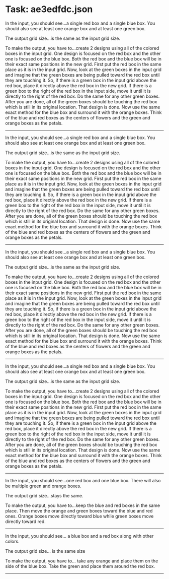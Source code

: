 # Task: ae3edfdc.json

In the input, you should see...a single red box and a single blue box. You should also see at least one orange box and at least one green box.

The output grid size...is the same as the input grid size.

To make the output, you have to...create 2 designs using all of the colored boxes in the input grid. One design is focused on the red box and the other one is focused on the blue box.  Both the red box and the blue box will be in their exact same positions in the new grid. First put the red box in the same place as it is in the input grid. Now, look at the green boxes in the input grid and imagine that the green boxes are being pulled toward the red box until they are touching it. So, if there is a green box in the input grid above the red box, place it directly above the red box in the new grid. If there is a green box to the right of the red box in the input side, move it until it is directly to the right of the red box. Do the same for any other green boxes. After you are done, all of the green boxes should be touching the red box which is still in its original location. That design is done. Now use the same exact method for the blue box and surround it with the orange boxes. Think of the blue and red boxes as the centers of flowers and the green and orange boxes as the petals.

---

In the input, you should see...a single red box and a single blue box. You should also see at least one orange box and at least one green box.

The output grid size...is the same as the input grid size.

To make the output, you have to...create 2 designs using all of the colored boxes in the input grid. One design is focused on the red box and the other one is focused on the blue box.  Both the red box and the blue box will be in their exact same positions in the new grid. First put the red box in the same place as it is in the input grid. Now, look at the green boxes in the input grid and imagine that the green boxes are being pulled toward the red box until they are touching it. So, if there is a green box in the input grid above the red box, place it directly above the red box in the new grid. If there is a green box to the right of the red box in the input side, move it until it is directly to the right of the red box. Do the same for any other green boxes. After you are done, all of the green boxes should be touching the red box which is still in its original location. That design is done. Now use the same exact method for the blue box and surround it with the orange boxes. Think of the blue and red boxes as the centers of flowers and the green and orange boxes as the petals.

---

In the input, you should see...a single red box and a single blue box. You should also see at least one orange box and at least one green box.

The output grid size...is the same as the input grid size.

To make the output, you have to...create 2 designs using all of the colored boxes in the input grid. One design is focused on the red box and the other one is focused on the blue box.  Both the red box and the blue box will be in their exact same positions in the new grid. First put the red box in the same place as it is in the input grid. Now, look at the green boxes in the input grid and imagine that the green boxes are being pulled toward the red box until they are touching it. So, if there is a green box in the input grid above the red box, place it directly above the red box in the new grid. If there is a green box to the right of the red box in the input side, move it until it is directly to the right of the red box. Do the same for any other green boxes. After you are done, all of the green boxes should be touching the red box which is still in its original location. That design is done. Now use the same exact method for the blue box and surround it with the orange boxes. Think of the blue and red boxes as the centers of flowers and the green and orange boxes as the petals.

---

In the input, you should see...a single red box and a single blue box. You should also see at least one orange box and at least one green box.

The output grid size...is the same as the input grid size.

To make the output, you have to...create 2 designs using all of the colored boxes in the input grid. One design is focused on the red box and the other one is focused on the blue box.  Both the red box and the blue box will be in their exact same positions in the new grid. First put the red box in the same place as it is in the input grid. Now, look at the green boxes in the input grid and imagine that the green boxes are being pulled toward the red box until they are touching it. So, if there is a green box in the input grid above the red box, place it directly above the red box in the new grid. If there is a green box to the right of the red box in the input side, move it until it is directly to the right of the red box. Do the same for any other green boxes. After you are done, all of the green boxes should be touching the red box which is still in its original location. That design is done. Now use the same exact method for the blue box and surround it with the orange boxes. Think of the blue and red boxes as the centers of flowers and the green and orange boxes as the petals.

---

In the input, you should see...one red box and one blue box. There will also be multiple green and orange boxes.

The output grid size...stays the same.

To make the output, you have to...keep the blue and red boxes in the same place. Then move the orange and green boxes toward the blue and red ones. Orange boxes move directly toward blue while green boxes move directly toward red.

---

In the input, you should see... a blue box and a red box along with other colors.

The output grid size... is the same size

To make the output, you have to... take any orange and place them on the side of the blue box. Take the green and place them around the red box.

---

